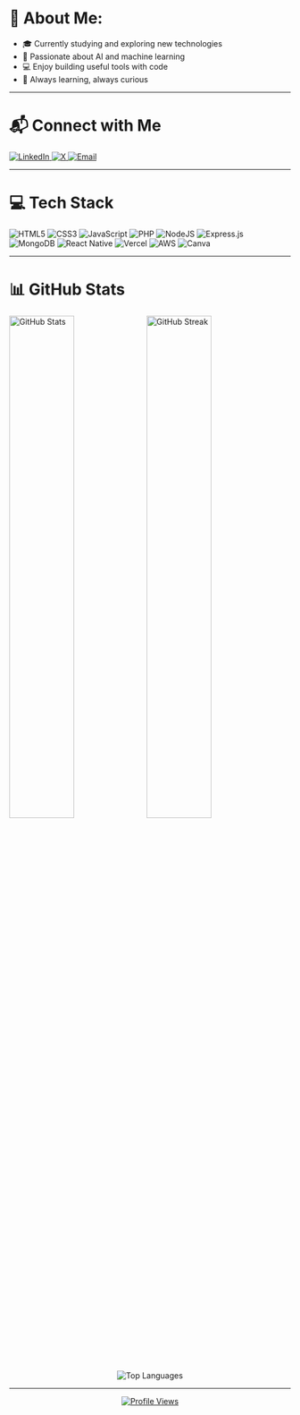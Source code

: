 # 💫 About Me:
- 🎓 Currently studying and exploring new technologies  
- 🤖 Passionate about AI and machine learning  
- 💻 Enjoy building useful tools with code  
- 🌱 Always learning, always curious  

---

# 📬 Connect with Me

<p align="left">
  <a href="https://www.linkedin.com/in/umar-syakir-harun-b9a5b3319" target="_blank">
    <img src="https://img.shields.io/badge/LinkedIn-%230077B5.svg?style=for-the-badge&logo=linkedin&logoColor=white" alt="LinkedIn">
  </a>
  <a href="https://x.com/nzsykr" target="_blank">
    <img src="https://img.shields.io/badge/X-black.svg?style=for-the-badge&logo=X&logoColor=white" alt="X">
  </a>
  <a href="mailto:umarsyakir16@gmail.com" target="_blank">
    <img src="https://img.shields.io/badge/Email-D14836?style=for-the-badge&logo=gmail&logoColor=white" alt="Email">
  </a>
</p>

---

# 💻 Tech Stack

![HTML5](https://img.shields.io/badge/html5-%23E34F26.svg?style=for-the-badge&logo=html5&logoColor=white)
![CSS3](https://img.shields.io/badge/css3-%231572B6.svg?style=for-the-badge&logo=css3&logoColor=white)
![JavaScript](https://img.shields.io/badge/javascript-%23323330.svg?style=for-the-badge&logo=javascript&logoColor=%23F7DF1E)
![PHP](https://img.shields.io/badge/php-%23777BB4.svg?style=for-the-badge&logo=php&logoColor=white)
![NodeJS](https://img.shields.io/badge/node.js-6DA55F?style=for-the-badge&logo=node.js&logoColor=white)
![Express.js](https://img.shields.io/badge/express.js-%23404d59.svg?style=for-the-badge&logo=express&logoColor=%2361DAFB)
![MongoDB](https://img.shields.io/badge/MongoDB-%234ea94b.svg?style=for-the-badge&logo=mongodb&logoColor=white)
![React Native](https://img.shields.io/badge/react_native-%2320232a.svg?style=for-the-badge&logo=react&logoColor=%2361DAFB)
![Vercel](https://img.shields.io/badge/vercel-%23000000.svg?style=for-the-badge&logo=vercel&logoColor=white)
![AWS](https://img.shields.io/badge/AWS-%23FF9900.svg?style=for-the-badge&logo=amazon-aws&logoColor=white)
![Canva](https://img.shields.io/badge/Canva-%2300C4CC.svg?style=for-the-badge&logo=Canva&logoColor=white)

---

# 📊 GitHub Stats

<p align="left">
  <img src="https://github-readme-stats.vercel.app/api?username=sykrwasd&theme=catppuccin_mocha&hide_border=false&include_all_commits=false&count_private=false" alt="GitHub Stats" width="48%" />
  <img src="https://nirzak-streak-stats.vercel.app/?user=sykrwasd&theme=catppuccin_mocha&hide_border=false" alt="GitHub Streak" width="48%" />
</p>

<p align="center">
  <img src="https://github-readme-stats.vercel.app/api/top-langs/?username=sykrwasd&theme=catppuccin_mocha&hide_border=false&include_all_commits=false&count_private=false&layout=compact" alt="Top Languages" />
</p>

---

<p align="center">
  <a href="https://visitcount.itsvg.in">
    <img src="https://visitcount.itsvg.in/api?id=sykrwasd&icon=0&color=0" alt="Profile Views" />
  </a>
</p>

<!-- Proudly created with GPRM ( https://gprm.itsvg.in ) -->
